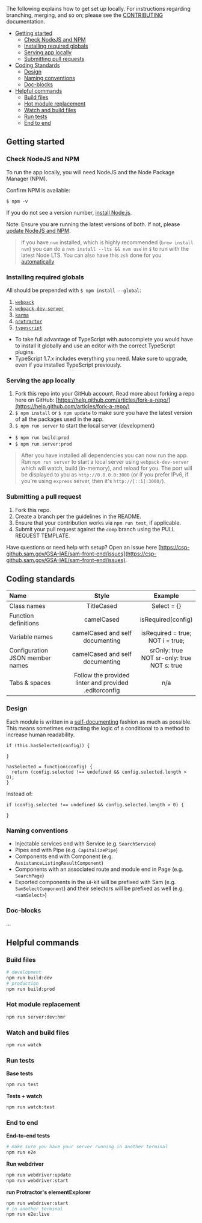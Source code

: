 The following explains how to get set up locally. For instructions regarding branching, merging, and so on; please see the [CONTRIBUTING](https://csp-github.sam.gov/joshuabruce/sam-front-end/blob/comp/CONTRIBUTING.md) documentation.
   
<ul>
  <li>
    <a href="#getting-started">Getting started</a>
    <ul>
      <li><a href="#check-node">Check NodeJS and NPM</a></li>
      <li><a href="#installing-globals">Installing required globals</a></li>
      <li><a href="#serving-locally">Serving app locally</a></li>
      <li><a href="#submitting-prs">Submitting pull requests</a></li>      
    </ul>
  </li>
  <li>
    <a href="#coding-standards">Coding Standards</a>
    <ul>
      <li><a href="#design">Design</a></li>
      <li><a href="naming-conventions">Naming conventions</a></li>
      <li><a href="#doc-blocks">Doc-blocks</a></li>
    </ul>
  </li>
  <li>
    <a href="#helpful-commands">Helpful commands</a>
    <ul>
      <li><a href="#build-files">Build files</a></li>
      <li><a href="#hot-module-replacement">Hot module replacement</a></li>
      <li><a href="#watch-and-build-files">Watch and build files</a></li>
      <li><a href="#run-tests">Run tests</a></li>
      <li><a href="#end-to-end">End to end</a></li>
    </ul>
  </li>
</ul>

<h2 id="getting-started">Getting started</h2>

<h3 id="check-node">Check NodeJS and NPM</h3>

To run the app locally, you will need NodeJS and the Node Package Manager (NPM).

Confirm NPM is available:

`$ npm -v`

If you do not see a version number, [install Node.js](https://nodejs.org/en/download/).

Note: Ensure you are running the latest versions of both. If not, please [update NodeJS and NPM](https://docs.npmjs.com/getting-started/installing-node).

> If you have `nvm` installed, which is highly recommended (`brew install nvm`) you can do a `nvm install --lts && nvm use` in `$` to run with the latest Node LTS. You can also have this `zsh` done for you [automatically](https://github.com/creationix/nvm#calling-nvm-use-automatically-in-a-directory-with-a-nvmrc-file) 

<h3 id="installing-globals">Installing required globals</h3>

All should be prepended with `$ npm install --global`:

1. [`webpack`](https://www.npmjs.com/package/webpack)
1. [`webpack-dev-server`](https://www.npmjs.com/package/webpack-dev-server)
1. [`karma`](https://www.npmjs.com/package/karma)
1. [`protractor`](https://www.npmjs.com/package/protractor)
1. [`typescript`](https://www.npmjs.com/package/typescript)
  - To take full advantage of TypeScript with autocomplete you would have to install it globally and use an editor with the correct TypeScript plugins.
  - TypeScript 1.7.x includes everything you need. Make sure to upgrade, even if you installed TypeScript previously.

<h3 id="serving-locally">Serving the app locally</h3>

1. Fork this repo into your GitHub account. Read more about forking a repo here on GitHub:
[https://help.github.com/articles/fork-a-repo/](https://help.github.com/articles/fork-a-repo/)
1. `$ npm install` or `$ npm update` to make sure you have the latest version of all the packages used in the app.
1. `$ npm run server` to start the local server (development)
  - `$ npm run build:prod`
  - `$ npm run server:prod`

> After you have installed all dependencies you can now run the app. Run `npm run server` to start a local server using `webpack-dev-server` which will watch, build (in-memory), and reload for you. The port will be displayed to you as `http://0.0.0.0:3000` (or if you prefer IPv6, if you're using `express` server, then it's `http://[::1]:3000/`).

<h3 id="submitting-prs">Submitting a pull request</h3>

1. Fork this repo.
1. Create a branch per the guidelines in the README.
1. Ensure that your contribution works via `npm run test`, if applicable.
1. Submit your pull request against the `comp` branch using the PULL REQUEST TEMPLATE.

Have questions or need help with setup? Open an issue here [https://csp-github.sam.gov/GSA-IAE/sam-front-end/issues](https://csp-github.sam.gov/GSA-IAE/sam-front-end/issues).

<h2 id="coding-standards">Coding standards</h2>

|Name                |Style                          |Example           |
|:-------------------|:-----------------------------:|:----------------:|
|Class names         |TitleCased                     |Select = {}       |
|Function definitions|camelCased                     |isRequired(config)|
|Variable names      |camelCased and self documenting|isRequired = true; <br> NOT i = true;|
|Configuration JSON member names|camelCased and self documenting|srOnly: true <br> NOT sr-only: true <br> NOT s: true|
|Tabs & spaces       |Follow the provided linter and provided .editorconfig|n/a |

<h3 id="design">Design</h3>

Each module is written in a [self-documenting](https://en.wikipedia.org/wiki/Self-documenting_code) fashion as much as possible. This means sometimes extracting the logic of a conditional to a method to increase human readability.


```
if (this.hasSelected(config)) {
  
}

hasSelected = function(config) {
  return (config.selected !== undefined && config.selected.length > 0);
}
```

Instead of:

```
if (config.selected !== undefined && config.selected.length > 0) {
  
}
```

<h3 id="naming-conventions">Naming conventions</h3>

- Injectable services end with Service (e.g. `SearchService`)
- Pipes end with Pipe (e.g. `CapitalizePipe`)
- Components end with Component (e.g. `AssistanceListingResultComponent`)
- Components with an associated route and module end in Page (e.g. `SearchPage`)
- Exported components in the ui-kit will be prefixed with Sam (e.g. `SamSelectComponent`) and their selectors will be prefixed as well (e.g. `<samSelect>`)

<h3 id="doc-blocks">Doc-blocks</h2>

...

<h2 id="helpful-commands">Helpful commands</h2>

<h3 id="build-files">Build files</h3>

```bash
# development
npm run build:dev
# production
npm run build:prod
```

<h3 id="hot-module-replacement">Hot module replacement</h3>

```bash
npm run server:dev:hmr
```

<h3 id="watch-and-build-files">Watch and build files</h3>

```bash
npm run watch
```

<h3 id="run-tests">Run tests</h3>

**Base tests**

```bash
npm run test
```

**Tests + watch**

```bash
npm run watch:test
```

<h3 id="end-to-end">End to end</h3>

**End-to-end tests**

```bash
# make sure you have your server running in another terminal
npm run e2e
```

**Run webdriver**

```bash
npm run webdriver:update
npm run webdriver:start
```

**run Protractor's elementExplorer**

```bash
npm run webdriver:start
# in another terminal
npm run e2e:live
```
